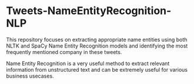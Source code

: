 # Tweets-NameEntityRecognition-NLP
This repository focuses on extracting appropriate name entities using both NLTK and SpaCy Name Entity Recognition models and identifying the most frequently mentioned company in these tweets. 

Name Entity Recognition is a very useful method to extract relevant information from unstructured text and can be extremely useful for various business usecases.
